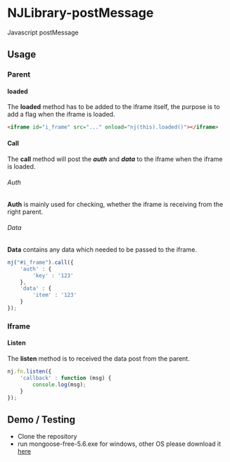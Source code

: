 # NJLibrary-postMessage

Javascript postMessage 
 
## Usage 

### Parent 

#### loaded

The **loaded** method has to be added to the iframe itself, the purpose is to add a flag when the iframe is loaded.

```html
<iframe id="i_frame" src="..." onload="nj(this).loaded()"></iframe>
```

#### Call

The **call** method will post the **_auth_** and **_data_** to the iframe when the iframe is loaded. 

###### Auth
**Auth** is mainly used for checking, whether the iframe is receiving from the right parent. 


###### Data
**Data** contains any data which needed to be passed to the iframe.

```javascript
nj("#i_frame").call({
    'auth' : {
        'key' : '123'
    },
    'data' : {
        'item' : '123'
    }
});
```

### Iframe 

#### Listen

The **listen** method is to received the data post from the parent. 

```javascript 
nj.fn.listen({
    'callback' : function (msg) {
        console.log(msg);
    }
});
```

## Demo / Testing 

- Clone the repository
- run mongoose-free-5.6.exe for windows, other OS please download it [here](https://www.cesanta.com/mongoose) 